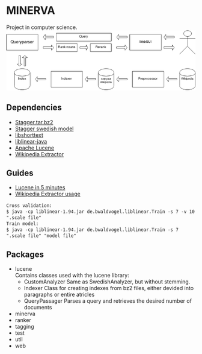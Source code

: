 MINERVA
======

Project in computer science.
![System overview](Question-answering-system.png)

## Dependencies

- [Stagger.tar.bz2](http://mumin.ling.su.se/projects/stagger/snapshot.tar.bz2)  
- [Stagger swedish model](http://mumin.ling.su.se/projects/stagger/swedish.bin.bz2)
- [libshorttext](http://www.csie.ntu.edu.tw/~cjlin/libshorttext/)
- [liblinear-java](http://liblinear.bwaldvogel.de/)
- [Apache Lucene](http://apache.mirrors.spacedump.net/lucene/java/4.10.2)  
- [Wikipedia Extractor](http://medialab.di.unipi.it/Project/SemaWiki/Tools/WikiExtractor.py)

## Guides
- [Lucene in 5 minutes](http://www.lucenetutorial.com/lucene-in-5-minutes.html)  
- [Wikipedia Extractor usage](http://medialab.di.unipi.it/wiki/Wikipedia_Extractor)


```
Cross validation:
$ java -cp liblinear-1.94.jar de.bwaldvogel.liblinear.Train -s 7 -v 10 ".scale file"
Train model:
$ java -cp liblinear-1.94.jar de.bwaldvogel.liblinear.Train -s 7 ".scale file" "model file"
```

## Packages
- lucene  
  Contains classes used with the lucene library:
  - CustomAnalyzer
    Same as SwedishAnalyzer, but without stemming.
  - Indexer
    Class for creating indexes from bz2 files, either devided into paragraphs or entire atricles
  - QueryPassager
    Parses a query and retrieves the desired number of documents
- minerva
- ranker
- tagging
- test
- util
- web
